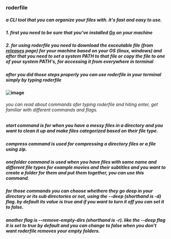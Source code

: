 ### roderfile

##### a CLI tool that you can organize your files with. it's fast and easy to use.

##### 1. first you need to be sure that you've installed [Go](https://go.dev/doc/install) on your machine

##### 2. for using roderfile you need to download the exceutable file (from [releases](https://github.com/Rouch3362/roderfile/releases/latest) page) for your machine based on your OS (linux, windows) and after that you need to set a system PATH to that file or copy the file to one of your system PATH's, for accessing it from everywhere in terminal   

##### after you did those steps properly you can use roderfile in your terminal simply by typing roderfile

#### ![image](https://github.com/user-attachments/assets/6725cc4c-aabe-44cd-9de1-d4969090fdfc)


###### you can read about commands afer typing roderfile and hiting enter, get familiar with different commands and flags.


##### start command is for when you have a messy files in a directory and you want to clean it up and make files categorized based on their file type.

##### compress command is used for compressing a directory files or a file using zip.

##### onefolder command is used when you have files with same name and different file types for example movies and their subtitles and you want to create a folder for them and put them together, you can use this command.


##### for those commands you can choose whethere they go deep in your directory or its sub directories or not, using the --deep (shorthand is -d) flag. by default its value is true and if you want to turn it off you can set it to false.


##### another flag is --remove-empty-dirs (shorthand is -r). like the --deep flag it is set to true by default and you can change to false when you don't want roderfile removes your empty folders.
